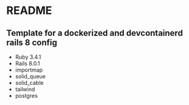 # README

## Template for a dockerized and devcontainerd rails 8 config

  - Ruby 3.4.1
  - Rails 8.0.1
  - importmap
  - solid_queue
  - solid_cable
  - tailwind
  - postgres
